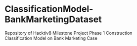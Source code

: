 # ClassificationModel-BankMarketingDataset
Repository of Hacktiv8 Milestone Project Phase 1 Construction Classification Model on Bank Marketing Case
